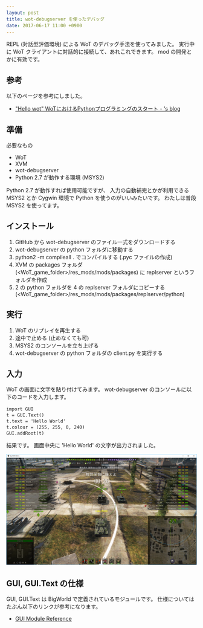 ```yaml
---
layout: post
title: wot-debugserver を使ったデバッグ
date: 2017-06-17 11:00 +0900
---
```

REPL (対話型評価環境) による WoT のデバッグ手法を使ってみました。
実行中に WoT クライアントに対話的に接続して、あれこれできます。
mod の開発とかに有効です。


## 参考

以下のページを参考にしました。

+ ["Hello wot" WoTにおけるPythonプログラミングのスタート - ’s blog](http://tkyma.hatenablog.jp/entry/2015/12/31/225737)


## 準備

必要なもの

+ WoT
+ XVM
+ wot-debugserver
+ Python 2.7 が動作する環境 (MSYS2)

Python 2.7 が動作すれば使用可能ですが、
入力の自動補完とかが利用できる MSYS2 とか Cygwin 環境で Python を使うのがいいみたいです。
わたしは普段 MSYS2 を使ってます。


## インストール

1. GitHub から wot-debugserver のファイル一式をダウンロードする
2. wot-debugserver の python フォルダに移動する
3. python2 -m compileall . でコンパイルする (.pyc ファイルの作成)
4. XVM の packages フォルダ (<WoT_game_folder>/res_mods/mods/packages) に replserver というフォルダを作成
5. 2 の python フォルダを 4 の replserver フォルダにコピーする (<WoT_game_folder>/res_mods/mods/packages/replserver/python)

## 実行

1. WoT のリプレイを再生する
2. 途中で止める (止めなくても可)
3. MSYS2 のコンソールを立ち上げる
4. wot-debugserver の python フォルダの client.py を実行する

## 入力

WoT の画面に文字を貼り付けてみます。
wot-debugserver のコンソールに以下のコードを入力します。

```python2
import GUI
t = GUI.Text()
t.text = 'Hello World'
t.colour = (255, 255, 0, 240)
GUI.addRoot(t)
```

結果です。
画面中央に 'Hello World' の文字が出力されました。

![文字の表示](/resources/image_20170617_16.png)


## GUI, GUI.Text の仕様

GUI, GUI.Text は BigWorld で定義されているモジュールです。
仕様についてはたぶん以下のリンクが参考になります。

+ [GUI Module Reference](http://monstrofil.xyz/docs/client/doc/GUI.html)
